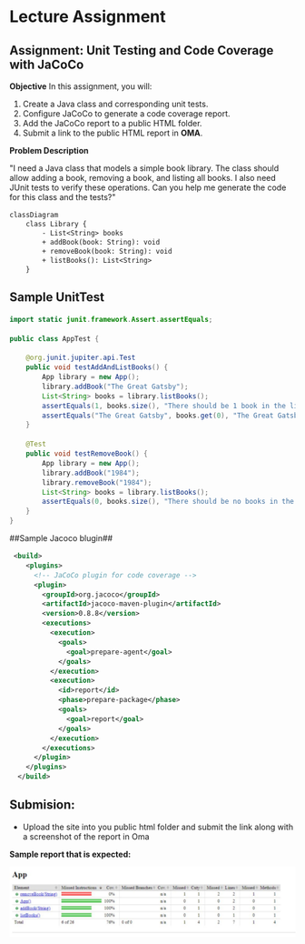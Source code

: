 # Lecture Assignment
## Assignment: Unit Testing and Code Coverage with JaCoCo

**Objective**
In this assignment, you will:

1. Create a Java class and corresponding unit tests.
2. Configure JaCoCo to generate a code coverage report.
3. Add the JaCoCo report to a public HTML folder.
4. Submit a link to the public HTML report in **OMA**.

**Problem Description** 

"I need a Java class that models a simple book library. 
The class should allow adding a book, removing a book, and listing all books. I also need JUnit tests to verify these operations. 
Can you help me generate the code for this class and the tests?"


````mermaid
classDiagram
    class Library {
        - List<String> books
        + addBook(book: String): void
        + removeBook(book: String): void
        + listBooks(): List<String>
    }

````
## Sample UnitTest
````java
import static junit.framework.Assert.assertEquals;

public class AppTest {

    @org.junit.jupiter.api.Test
    public void testAddAndListBooks() {
        App library = new App();
        library.addBook("The Great Gatsby");
        List<String> books = library.listBooks();
        assertEquals(1, books.size(), "There should be 1 book in the library");
        assertEquals("The Great Gatsby", books.get(0), "The Great Gatsby");
    }

    @Test
    public void testRemoveBook() {
        App library = new App();
        library.addBook("1984");
        library.removeBook("1984");
        List<String> books = library.listBooks();
        assertEquals(0, books.size(), "There should be no books in the library");
    }
}

````
##Sample Jacoco blugin## 
````xml
 <build>
    <plugins>
      <!-- JaCoCo plugin for code coverage -->
      <plugin>
        <groupId>org.jacoco</groupId>
        <artifactId>jacoco-maven-plugin</artifactId>
        <version>0.8.8</version>
        <executions>
          <execution>
            <goals>
              <goal>prepare-agent</goal>
            </goals>
          </execution>
          <execution>
            <id>report</id>
            <phase>prepare-package</phase>
            <goals>
              <goal>report</goal>
            </goals>
          </execution>
        </executions>
      </plugin>
    </plugins>
  </build>

````
## Submision:

- Upload the site into you public html folder and submit the link along with a screenshot of the report in Oma

**Sample report that is expected:**

![Coverage Report](/Images/sample.jpg)
